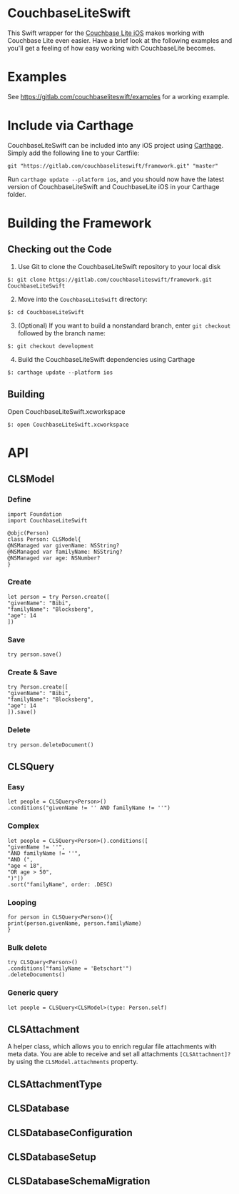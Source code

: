 # CouchbaseLiteSwift

This Swift wrapper for the [Couchbase Lite iOS](https://github.com/couchbase/couchbase-lite-ios) makes working with Couchbase Lite even easier. Have a brief look at the following examples and you'll get a feeling of how easy working with CouchbaseLite becomes.

# Examples

See https://gitlab.com/couchbaseliteswift/examples for a working example.

# Include via Carthage

CouchbaseLiteSwift can be included into any iOS project using [Carthage](https://github.com/carthage/carthage).
Simply add the following line to your Cartfile:

```
git "https://gitlab.com/couchbaseliteswift/framework.git" "master"
```

Run `carthage update --platform ios`, and you should now have the latest version of CouchbaseLiteSwift and CouchbaseLite iOS in your Carthage folder.

# Building the Framework

## Checking out the Code

1. Use Git to clone the CouchbaseLiteSwift repository to your local disk

```
$: git clone https://gitlab.com/couchbaseliteswift/framework.git CouchbaseLiteSwift
```

2. Move into the `CouchbaseLiteSwift` directory:

```
$: cd CouchbaseLiteSwift
```

3. (Optional) If you want to build a nonstandard branch, enter `git checkout` followed by the branch name:

```
$: git checkout development
```

4. Build the CouchbaseLiteSwift dependencies using Carthage

```
$: carthage update --platform ios
```

## Building

Open CouchbaseLiteSwift.xcworkspace

```
$: open CouchbaseLiteSwift.xcworkspace
```

# API

## CLSModel

### Define

```
import Foundation
import CouchbaseLiteSwift

@objc(Person)
class Person: CLSModel{
@NSManaged var givenName: NSString?
@NSManaged var familyName: NSString?
@NSManaged var age: NSNumber?
}
```

### Create
```
let person = try Person.create([
"givenName": "Bibi",
"familyName": "Blocksberg",
"age": 14
])
```

### Save
```
try person.save()
```

### Create & Save
```
try Person.create([
"givenName": "Bibi",
"familyName": "Blocksberg",
"age": 14
]).save()
```

### Delete
```
try person.deleteDocument()
```

## CLSQuery

### Easy

```
let people = CLSQuery<Person>()
.conditions("givenName != '' AND familyName != ''")
```

### Complex

```
let people = CLSQuery<Person>().conditions([
"givenName != ''",
"AND familyName != ''",
"AND (",
"age < 18",
"OR age > 50",
")"])
.sort("familyName", order: .DESC)
```

### Looping
```
for person in CLSQuery<Person>(){
print(person.givenName, person.familyName)
}
```

### Bulk delete

```
try CLSQuery<Person>()
.conditions("familyName = 'Betschart'")
.deleteDocuments()
```

### Generic query

```
let people = CLSQuery<CLSModel>(type: Person.self)
```

## CLSAttachment

A helper class, which allows you to enrich regular file attachments with meta data.
You are able to receive and set all attachments `[CLSAttachment]?` by using the `CLSModel.attachments` property.

## CLSAttachmentType

## CLSDatabase

## CLSDatabaseConfiguration

## CLSDatabaseSetup

## CLSDatabaseSchemaMigration
